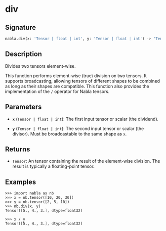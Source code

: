 # div

## Signature

```python
nabla.div(x: 'Tensor | float | int', y: 'Tensor | float | int') -> 'Tensor'
```

## Description

Divides two tensors element-wise.

This function performs element-wise (true) division on two tensors. It
supports broadcasting, allowing tensors of different shapes to be combined
as long as their shapes are compatible. This function also provides the
implementation of the `/` operator for Nabla tensors.

## Parameters

- **`x`** (`Tensor | float | int`): The first input tensor or scalar (the dividend).

- **`y`** (`Tensor | float | int`): The second input tensor or scalar (the divisor). Must be broadcastable to the same shape as `x`.

## Returns

- `Tensor`: An tensor containing the result of the element-wise division. The result is typically a floating-point tensor.

## Examples

```pycon
>>> import nabla as nb
>>> x = nb.tensor([10, 20, 30])
>>> y = nb.tensor([2, 5, 10])
>>> nb.div(x, y)
Tensor([5., 4., 3.], dtype=float32)

>>> x / y
Tensor([5., 4., 3.], dtype=float32)
```
